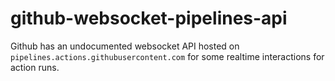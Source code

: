 # github-websocket-pipelines-api

Github has an undocumented websocket API hosted on `pipelines.actions.githubusercontent.com` for some realtime interactions for action runs.
